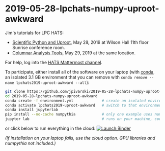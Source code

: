 # 2019-05-28-lpchats-numpy-uproot-awkward

Jim's tutorials for LPC HATS:

   * [Scientific Python and Uproot](https://indico.cern.ch/event/814895), May 28, 2019 at Wilson Hall 11th floor Sunrise conference room.
   * [Columnar Analysis Tools](https://indico.cern.ch/event/814100), May 29, 2019 at the same location.

For help, log into the [HATS Mattermost channel](https://mattermost.web.cern.ch/cms-exp/channels/hatslpc-2019).

To participate, either install all of the software on your laptop (with [conda](https://docs.conda.io/en/latest/miniconda.html), an isolated 3.1 GB environment that you can remove with `conda remove --name lpchats2019-uproot-awkward --all`):

```bash
git clone https://github.com/jpivarski/2019-05-28-lpchats-numpy-uproot-awkward.git
cd 2019-05-28-lpchats-numpy-uproot-awkward
conda create -f environment.yml             # create an isolated environment and install everything
conda activate lpchats2019-uproot-awkward   # switch to that environment (maybe "source activate...")
conda install jupyterlab
pip install --no-cache numpythia            # only one example uses numpythia; it's slow to install
jupyter lab                                 # runs on your machine, controlled by your web browser
```

or click below to run everything in the cloud: [![Launch Binder](https://mybinder.org/badge_logo.svg)](https://mybinder.org/v2/gh/jpivarski/2019-05-28-lpchats-numpy-uproot-awkward/1.0?urlpath=lab)

_(If installation on your laptop fails, use the cloud option. GPU libraries and numpythia not included.)_
